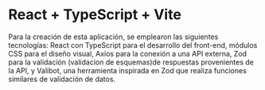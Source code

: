 # React + TypeScript + Vite

Para la creación de esta aplicación, se emplearon las siguientes tecnologías: React con TypeScript para el desarrollo del front-end, módulos CSS para el diseño visual, Axios para la conexión a una API externa, Zod para la validación (validacion de esquemas)de respuestas provenientes de la API, y Valibot, una herramienta inspirada en Zod que realiza funciones similares de validación de datos.
